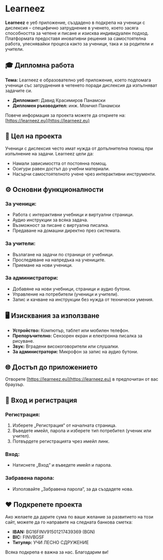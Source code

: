 # Learneez

**Learneez** е уеб приложение, създадено в подкрепа на ученици с дислексия – специфично затруднение в ученето, което засяга способността за четене и писане и изисква индивидуален подход. Платформата предоставя иновативни решения за самостоятелна работа, улеснявайки процеса както за ученици, така и за родители и учители.

## 🎓 Дипломна работа

**Тема:** Learneez е образователно уеб приложение, което подпомага ученици със затруднения в четенето поради дислексия да изпълняват задачите си.

- **Дипломант:** Давид Красимиров Панамски  
- **Дипломен ръководител:** инж. Момчил Панамски

Повече информация за проекта можете да откриете на: [https://learneez.eu](https://learneez.eu)

## 🎯 Цел на проекта

Ученици с дислексия често имат нужда от допълнителна помощ при изпълнение на задачи. Learneez цели да:
- Намали зависимостта от постоянна помощ.
- Осигури равен достъп до учебни материали.
- Насърчи самостоятелното учене чрез интерактивни инструменти.

## ⚙️ Основни функционалности

### За ученици:
- Работа с интерактивни учебници и виртуални страници.
- Аудио инструкции за всяка задача.
- Възможност за писане с виртуална писалка.
- Предаване на домашни директно през системата.

### За учители:
- Възлагане на задачи по страници от учебници.
- Проследяване на напредъка на учениците.
- Приемане на нови ученици.

### За администратори:
- Добавяне на нови учебници, страници и аудио бутони.
- Управление на потребители (ученици и учители).
- Запис и качване на инструкции без нужда от технически умения.

## 🖥️ Изисквания за използване

- **Устройство:** Компютър, таблет или мобилен телефон.
- **Препоръчително:** Сензорен екран и електронна писалка за рисуване.
- **Звук:** Вградени високоговорители или слушалки.
- **За администратори:** Микрофон за запис на аудио бутони.

## 🌐 Достъп до приложението

Отворете [https://learneez.eu](https://learneez.eu) в предпочитан от вас браузър.

## 🔐 Вход и регистрация

### Регистрация:
1. Изберете „Регистрация“ от началната страница.
2. Въведете имейл, парола и изберете тип потребител (ученик или учител).
3. Потвърдете регистрацията чрез имейл линк.

### Вход:
- Натиснете „Вход“ и въведете имейл и парола.

### Забравена парола:
- Използвайте „Забравена парола“, за да създадете нова.

## ❤️ Подкрепете проекта

Ако желаете да дарите сума по ваше желание за развитието на този сайт, можете да го направите на следната банкова сметка:

- **IBAN:** BG16FINV91501217439369 (BGN)  
- **BIC:** FINVBGSF  
- **Титуляр:** УЧИ ЛЕСНО СДРУЖЕНИЕ

Всяка подкрепа е важна за нас. Благодарим ви!
